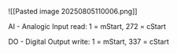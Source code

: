 ![[Pasted image 20250805110006.png]]

AI - Analogic Input
read: 1 = mStart, 272 = cStart

DO - Digital Output
write: 1 = mStart, 337 = cStart


